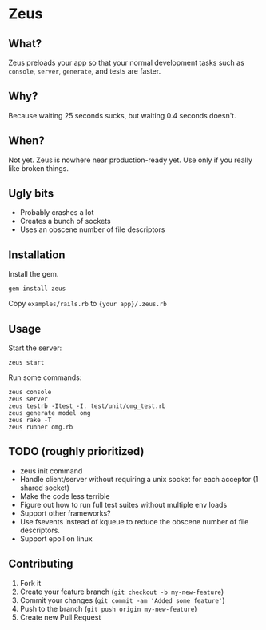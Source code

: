 # Zeus

## What?

Zeus preloads your app so that your normal development tasks such as `console`, `server`, `generate`, and tests are faster.

## Why?

Because waiting 25 seconds sucks, but waiting 0.4 seconds doesn't.

## When?

Not yet. Zeus is nowhere near production-ready yet. Use only if you really like broken things.

## Ugly bits

* Probably crashes a lot
* Creates a bunch of sockets
* Uses an obscene number of file descriptors

## Installation

Install the gem.

    gem install zeus

Copy `examples/rails.rb` to `{your app}/.zeus.rb`

## Usage

Start the server:

    zeus start

Run some commands:

    zeus console
    zeus server
    zeus testrb -Itest -I. test/unit/omg_test.rb
    zeus generate model omg
    zeus rake -T
    zeus runner omg.rb

## TODO (roughly prioritized)

* zeus init command
* Handle client/server without requiring a unix socket for each acceptor (1 shared socket)
* Make the code less terrible
* Figure out how to run full test suites without multiple env loads
* Support other frameworks?
* Use fsevents instead of kqueue to reduce the obscene number of file descriptors.
* Support epoll on linux

## Contributing

1. Fork it
2. Create your feature branch (`git checkout -b my-new-feature`)
3. Commit your changes (`git commit -am 'Added some feature'`)
4. Push to the branch (`git push origin my-new-feature`)
5. Create new Pull Request

